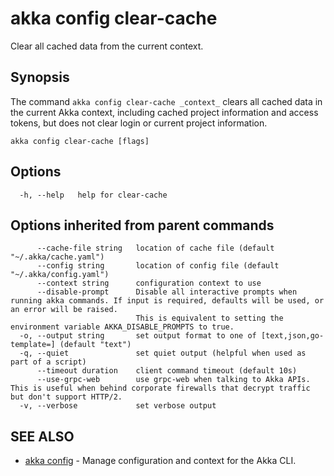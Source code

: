 # akka config clear-cache

Clear all cached data from the current context.

## Synopsis

The command `akka config clear-cache _context_` clears all cached data in the current Akka context, including cached project information and access tokens, but does not clear login or current project information.

```
akka config clear-cache [flags]
```

## Options

```
  -h, --help   help for clear-cache
```

## Options inherited from parent commands

```
      --cache-file string   location of cache file (default "~/.akka/cache.yaml")
      --config string       location of config file (default "~/.akka/config.yaml")
      --context string      configuration context to use
      --disable-prompt      Disable all interactive prompts when running akka commands. If input is required, defaults will be used, or an error will be raised.
                            This is equivalent to setting the environment variable AKKA_DISABLE_PROMPTS to true.
  -o, --output string       set output format to one of [text,json,go-template=] (default "text")
  -q, --quiet               set quiet output (helpful when used as part of a script)
      --timeout duration    client command timeout (default 10s)
      --use-grpc-web        use grpc-web when talking to Akka APIs. This is useful when behind corporate firewalls that decrypt traffic but don't support HTTP/2.
  -v, --verbose             set verbose output
```

## SEE ALSO

* [akka config](akka_config.html)	 - Manage configuration and context for the Akka CLI.
